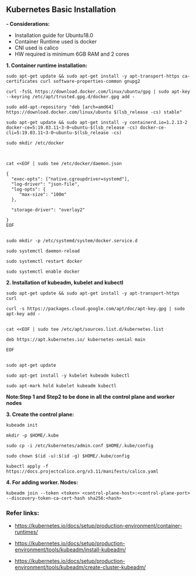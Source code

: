 ## Kubernetes Basic Installation

**- Considerations:**

- Installation guide for Ubuntu18.0 
- Container Runtime used is docker
- CNI used is calico
- HW required is minimum 6GB RAM and 2 cores


**1. Container runtime installation:**

	

	sudo apt-get update && sudo apt-get install -y apt-transport-https ca-certificates curl software-properties-common gnupg2

	curl -fsSL https://download.docker.com/linux/ubuntu/gpg | sudo apt-key --keyring /etc/apt/trusted.gpg.d/docker.gpg add -

	sudo add-apt-repository "deb [arch=amd64] https://download.docker.com/linux/ubuntu $(lsb_release -cs) stable"

	sudo apt-get update && sudo apt-get install -y containerd.io=1.2.13-2  docker-ce=5:19.03.11~3-0~ubuntu-$(lsb_release -cs) docker-ce-cli=5:19.03.11~3-0~ubuntu-$(lsb_release -cs)
	
	sudo mkdir /etc/docker



	cat <<EOF | sudo tee /etc/docker/daemon.json
	
	{ 
	  "exec-opts": ["native.cgroupdriver=systemd"], 
	  "log-driver": "json-file", 
	  "log-opts": { 
	     "max-size": "100m" 
	  },
	
	  "storage-driver": "overlay2"
	
	} 
	EOF


	sudo mkdir -p /etc/systemd/system/docker.service.d

	sudo systemctl daemon-reload

	sudo systemctl restart docker

	sudo systemctl enable docker


**2. Installation of kubeadm, kubelet and kubectl**



	sudo apt-get update && sudo apt-get install -y apt-transport-https curl

	curl -s https://packages.cloud.google.com/apt/doc/apt-key.gpg | sudo apt-key add -


	cat <<EOF | sudo tee /etc/apt/sources.list.d/kubernetes.list
	
	deb https://apt.kubernetes.io/ kubernetes-xenial main
	
	EOF
	

	sudo apt-get update
	
	sudo apt-get install -y kubelet kubeadm kubectl
	
	sudo apt-mark hold kubelet kubeadm kubectl

**Note:Step 1 and Step2 to be done in all the control plane and worker nodes**

**3. Create the control plane:**

	kubeadm init

	mkdir -p $HOME/.kube
	
	sudo cp -i /etc/kubernetes/admin.conf $HOME/.kube/config
	
	sudo chown $(id -u):$(id -g) $HOME/.kube/config

	kubectl apply -f https://docs.projectcalico.org/v3.11/manifests/calico.yaml
	

**4. For adding worker. Nodes:**

	kubeadm join --token <token> <control-plane-host>:<control-plane-port> --discovery-token-ca-cert-hash sha256:<hash>
	
	
	
### Refer links:

- <a href="https://kubernetes.io/docs/setup/production-environment/container-runtimes/"  target="_top">https://kubernetes.io/docs/setup/production-environment/container-runtimes/</a>

- <a href="https://kubernetes.io/docs/setup/production-environment/tools/kubeadm/install-kubeadm/" target="_top">https://kubernetes.io/docs/setup/production-environment/tools/kubeadm/install-kubeadm/</a>

- <a href="https://kubernetes.io/docs/setup/production-environment/tools/kubeadm/create-cluster-kubeadm/" target="_top">https://kubernetes.io/docs/setup/production-environment/tools/kubeadm/create-cluster-kubeadm/</a>














